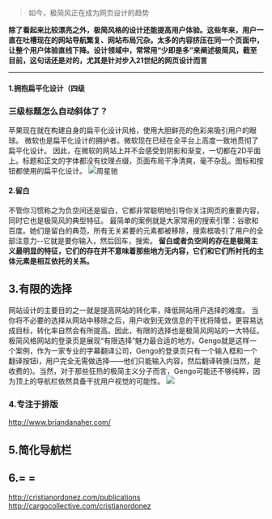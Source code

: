 > 如今，极简风正在成为网页设计的趋势

**除了看起来比较漂亮之外，极简风格的设计还能提高用户体验。这些年来，用户一直在吐槽现在的网站导航繁复、网站布局冗杂。太多的内容挤压在同一个页面中，让整个用户体验直线下降。设计领域中，常常用“少即是多”来阐述极简风，截至目前，这句话还是对的，尤其是针对步入21世纪的网页设计而言**


------------
#### 1.拥抱扁平化设计（四级
### 三级标题怎么自动斜体了？
苹果现在就在构建自身的扁平化设计风格，使用大胆鲜亮的色彩来吸引用户的眼球。
微软也是扁平化设计的拥护者。微软现在已经在全平台上高度一致地贯彻了扁平化设计。
因此，在微软的网站上并不会感受到阴影和渐变，一切都在2D平面上。标题和正文的字体都没有纹理点缀，页面布局干净清爽，毫不杂乱。图标和按钮都使用的扁平化设计。
![周星驰](http://image.woshipm.com/wp-files/2014/08/3e62c9ce6369213c0c6b585fce4b97ea.jpg "周星驰")


#### 2.留白

不管你习惯称之为负空间还是留白，它都非常聪明地引导你关注网页的重要内容，同时它也是极简风的典型特征。
最简单的案例就是大家常用的搜索引擎：谷歌和百度。她们是留白的典范，所有无关紧要的元素都被移除，搜索框吸引了用户的全部注意力--它就是要你输入，然后回车，搜索。
**留白或者负空间的存在是极简主义最明显的特征，它们的存在并不意味着那些地方无内容，它们和它们所衬托的主体元素是相互依托的关系。**

## 3.有限的选择
网站设计的主要目的之一就是提高网站的转化率，降低网站用户选择的难度。
当你将不必要的选择从网站中移除之后，用户收到无效信息的干扰将降低，更容易达成目标，转化率自然会有所提高。因此，有限的选择也是极简风网站的一大特征。
极简风格网站的登录页是展现“有限选择”魅力最合适的地方。Gengo就是这样一个案例，作为一家专业的字幕翻译公司，Gengo的登录页只有一个输入框和一个翻译按钮i，用户完全无需做选择——他们只能输入内容，然后翻译转换(当然，是收费的)。当然，对于那些狂热的极简主义分子而言，Gengo可能还不够纯粹，因为顶上的导航栏依然具备干扰用户视觉的可能性。
![](http://image.woshipm.com/wp-files/2014/08/c5c2d57bddf148cafc88e1f2ab87468a.jpg)

### 4.专注于排版
http://www.briandanaher.com/


## 5.简化导航栏

## 6.= = 
http://cristianordonez.com/publications
http://cargocollective.com/cristianordonez

